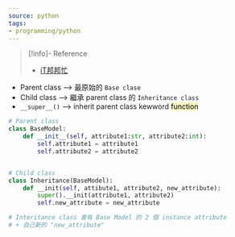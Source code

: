 ```yaml
---
source: python
tags:
- programming/python
---
```

> [!info]- Reference
> - [iT邦邦忙](https://ithelp.ithome.com.tw/articles/10222948)

- Parent class --> 最原始的 `Base clase`
- Child class --> 繼承 parent class 的 `Inheritance class`
- `__super__()` --> inherit parent class kewword <mark style="background: #FFF3A3A6;">function</mark>

```python
# Parent class
class BaseModel:
	def __init__(self, attribute1:str, attribute2:int):
		self.attribute1 = attribute1
		self.attribute2 = attribute2


# Child class
class Inheritance(BaseModel):
	def __init(self, attibute1, attribute2, new_attribute):
		super().__init(attribute1, attribute2)
		self.new_attribute = new_attribute

# Interitance class 會有 Base Model 的 2 個 instance attribute 
# + 自己新的 "new_attribute"
```